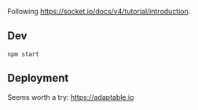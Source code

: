 Following https://socket.io/docs/v4/tutorial/introduction.

## Dev

```
npm start
```

## Deployment

Seems worth a try: https://adaptable.io
